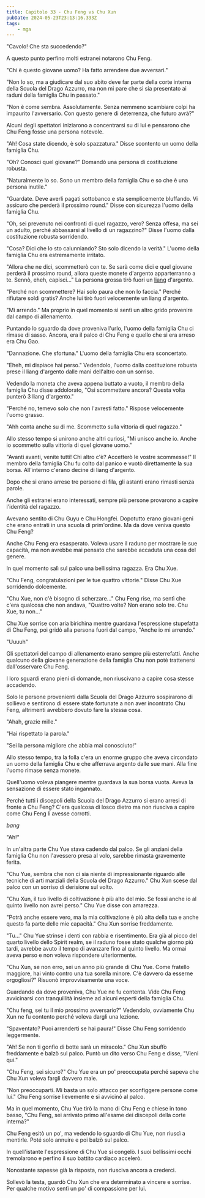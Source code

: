 ```yaml
---
title: Capitolo 33 - Chu Feng vs Chu Xun
pubDate: 2024-05-23T23:13:16.333Z
tags:
    - mga
---
```



"Cavolo! Che sta succedendo?"


A questo punto perfino molti estranei notarono Chu Feng.


"Chi è questo giovane uomo? Ha fatto arrendere due avversari."


"Non lo so, ma a giudicare dal suo abito deve far parte della corte interna della Scuola del Drago Azzurro, ma non mi pare che si sia presentato ai raduni della famiglia Chu in passato."


"Non è come sembra. Assolutamente. Senza nemmeno scambiare colpi ha impaurito l'avversario.
Con questo genere di deterrenza, che futuro avrà?"


Alcuni degli spettatori iniziarono a concentrarsi su di lui e pensarono che Chu Feng fosse una persona notevole.


"Ah! Cosa state dicendo, è solo spazzatura." Disse scontento un uomo della famiglia Chu.


"Oh? Conosci quel giovane?" Domandò una persona di costituzione robusta.


"Naturalmente lo so. Sono un membro della famiglia Chu e so che è una persona inutile."


"Guardate. Deve averli pagati sottobanco e sta semplicemente bluffando. Vi assicuro che perderà il prossimo round." Disse con sicurezza l'uomo della famiglia Chu.


"Oh, sei prevenuto nei confronti di quel ragazzo, vero? Senza offesa, ma sei un adulto, perché abbassarsi al livello di un ragazzino?" Disse l'uomo dalla costituzione robusta sorridendo.


"Cosa? Dici che lo sto calunniando? Sto solo dicendo la verità." L'uomo della famiglia Chu era estremamente irritato.


"Allora che ne dici, scommetterò con te. Se sarà come dici e quel giovane perderà il prossimo round, allora queste monete d'argento apparterranno a te. Sennò, eheh, capisci..." La persona grossa tirò fuori un <a href="https://it.wikipedia.org/wiki/Tael">liang</a> d'argento.


"Perché non scommettere? Hai solo paura che non lo faccia." Perché rifiutare soldi gratis? Anche lui tirò fuori velocemente un liang d'argento.


"Mi arrendo." Ma proprio in quel momento si sentì un altro grido provenire dal campo di allenamento.


Puntando lo sguardo da dove proveniva l'urlo, l'uomo della famiglia Chu ci rimase di sasso. Ancora, era il palco di Chu Feng e quello che si era arreso era Chu Gao.


"Dannazione. Che sfortuna." L'uomo della famiglia Chu era sconcertato.


"Eheh, mi dispiace hai perso." Vedendolo, l'uomo dalla costituzione robusta prese il liang d'argento dalle mani dell'altro con un sorriso.


Vedendo la moneta che aveva appena buttato a vuoto, il membro della famiglia Chu disse addolorato, "Osi scommettere ancora? Questa volta punterò 3 liang d'argento."


"Perché no, temevo solo che non l'avresti fatto." Rispose velocemente l'uomo grasso.


"Ahh conta anche su di me. Scommetto sulla vittoria di quel ragazzo."


Allo stesso tempo si unirono anche altri curiosi, "Mi unisco anche io. Anche io scommetto sulla vittoria di quel giovane uomo."


"Avanti avanti, venite tutti! Chi altro c'è? Accetterò le vostre scommesse!" Il membro della famiglia Chu fu colto dal panico e vuotò direttamente la sua borsa. All'interno c'erano decine di liang d'argento.


Dopo che si erano arrese tre persone di fila, gli astanti erano rimasti senza parole.


Anche gli estranei erano interessati, sempre più persone provarono a capire l'identità del ragazzo.


Avevano sentito di Chu Guyu e Chu Hongfei. Dopotutto erano giovani geni che erano entrati in una scuola di prim'ordine. Ma da dove veniva questo Chu Feng?


Anche Chu Feng era esasperato. Voleva usare il raduno per mostrare le sue capacità, ma non avrebbe mai pensato che sarebbe accaduta una cosa del genere.


In quel momento salì sul palco una bellissima ragazza. Era Chu Xue.


"Chu Feng, congratulazioni per le tue quattro vittorie." Disse Chu Xue sorridendo dolcemente.


"Chu Xue, non c'è bisogno di scherzare..." Chu Feng rise, ma sentì che c'era qualcosa che non andava, "Quattro volte? Non erano solo tre. Chu Xue, tu non..."


Chu Xue sorrise con aria birichina mentre guardava l'espressione stupefatta di Chu Feng, poi gridò alla persona fuori dal campo, "Anche io mi arrendo."


"Uuuuh"


Gli spettatori del campo di allenamento erano sempre più esterrefatti. Anche qualcuno della giovane generazione della famiglia Chu non poté trattenersi dall'osservare Chu Feng.


I loro sguardi erano pieni di domande, non riuscivano a capire cosa stesse accadendo.


Solo le persone provenienti dalla Scuola del Drago Azzurro sospirarono di sollievo e sentirono di essere state fortunate a non aver incontrato Chu Feng, altrimenti avrebbero dovuto fare la stessa cosa.


"Ahah, grazie mille."


"Hai rispettato la parola."


"Sei la persona migliore che abbia mai conosciuto!"


Allo stesso tempo, tra la folla c'era un enorme gruppo che aveva circondato un uomo della famiglia Chu e che afferrava argento dalle sue mani. Alla fine l'uomo rimase senza monete.


Quell'uomo voleva piangere mentre guardava la sua borsa vuota. Aveva la sensazione di essere stato ingannato.


Perché tutti i discepoli della Scuola del Drago Azzurro si erano arresi di fronte a Chu Feng? C'era qualcosa di losco dietro ma non riusciva a capire come Chu Feng li avesse corrotti.


*bang*


"Ah!"


In un'altra parte Chu Yue stava cadendo dal palco. Se gli anziani della famiglia Chu non l'avessero presa al volo, sarebbe rimasta gravemente ferita.


"Chu Yue, sembra che non ci sia niente di impressionante riguardo alle tecniche di arti marziali della Scuola del Drago Azzurro." Chu Xun scese dal palco con un sorriso di derisione sul volto.


"Chu Xun, il tuo livello di coltivazione è più alto del mio. Se fossi anche io al quinto livello non avrei perso." Chu Yue disse con amarezza.


"Potrà anche essere vero, ma la mia coltivazione è più alta della tua e anche questo fa parte delle mie capacità." Chu Xun sorrise freddamente.


"Tu..." Chu Yue strinse i denti con rabbia e risentimento. Era già al picco del quarto livello dello Spirit realm, se il raduno fosse stato qualche giorno più tardi, avrebbe avuto il tempo di avanzare fino al quinto livello. Ma ormai aveva perso e non voleva rispondere ulteriormente.


"Chu Xun, se non erro, sei un anno più grande di Chu Yue. Come fratello maggiore, hai vinto contro una tua sorella minore. C'è davvero da esserne orgogliosi?" Risuonò improvvisamente una voce.


Guardando da dove proveniva, Chu Yue ne fu contenta. Vide Chu Feng avvicinarsi con tranquillità insieme ad alcuni esperti della famiglia Chu.


"Chu feng, sei tu il mio prossimo avversario?" Vedendolo, ovviamente Chu Xun ne fu contento perché voleva dargli una lezione.


"Spaventato? Puoi arrenderti se hai paura!" Disse Chu Feng sorridendo leggermente.


"Ah! Se non ti gonfio di botte sarà un miracolo." Chu Xun sbuffò freddamente e balzò sul palco. Puntò un dito verso Chu Feng e disse, "Vieni qui."


"Chu Feng, sei sicuro?" Chu Yue era un po' preoccupata perché sapeva che Chu Xun voleva fargli davvero male.


"Non preoccuparti. Mi basta un solo attacco per sconfiggere persone come lui." Chu Feng sorrise lievemente e si avvicinò al palco.


Ma in quel momento, Chu Yue tirò la mano di Chu Feng e chiese in tono basso, "Chu Feng, sei arrivato primo all'esame dei discepoli della corte interna?"


Chu Feng esitò un po', ma vedendo lo sguardo di Chu Yue, non riuscì a mentirle. Poté solo annuire e poi balzò sul palco.


In quell'istante l'espressione di Chu Yue si congelò. I suoi bellissimi occhi tremolarono e perfino il suo battito cardiaco accelerò.


Nonostante sapesse già la risposta, non riusciva ancora a crederci.


Sollevò la testa, guardò Chu Xun che era determinato a vincere e sorrise. Per qualche motivo sentì un po' di compassione per lui.



